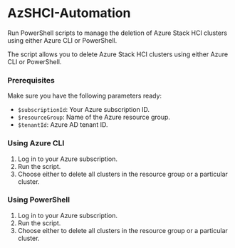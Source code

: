 # AzSHCI-Automation

Run PowerShell scripts to manage the deletion of Azure Stack HCI clusters using either Azure CLI or PowerShell.

The script allows you to delete Azure Stack HCI clusters using either Azure CLI or PowerShell.

### Prerequisites

Make sure you have the following parameters ready:

- `$subscriptionId`: Your Azure subscription ID.
- `$resourceGroup`: Name of the Azure resource group.
- `$tenantId`: Azure AD tenant ID.

### Using Azure CLI

1. Log in to your Azure subscription.
2. Run the script.
3. Choose either to delete all clusters in the resource group or a particular cluster.


### Using PowerShell

1. Log in to your Azure subscription.
2. Run the script.
3. Choose either to delete all clusters in the resource group or a particular cluster.


